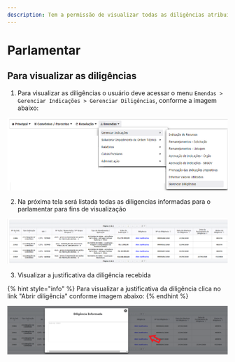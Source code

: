 ```yaml
---
description: Tem a permissão de visualizar todas as diligências atribuídas a ele.
---
```


# Parlamentar

## Para visualizar as diligências 

1. Para visualizar as diligências o usuário deve acessar o menu  `Emendas > Gerenciar Indicações > Gerenciar Diligências`, conforme a imagem abaixo:

![](../../.gitbook/assets/image%20%2898%29.png)

2.  Na próxima tela será listada todas as diligencias informadas para o parlamentar para fins de visualização 

![](../../.gitbook/assets/image%20%2876%29.png)

3. Visualizar a justificativa da diligência recebida

{% hint style="info" %}
Para visualizar a justificativa da diligência clica no link "Abrir diligência" conforme imagem abaixo:
{% endhint %}

![](../../.gitbook/assets/image%20%2897%29.png)


